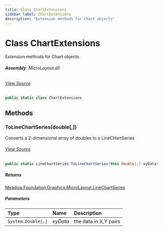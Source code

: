 ```yaml
---
title: Class ChartExtensions
sidebar_label: ChartExtensions
description: "Extension methods for Chart objects"
---
```

# Class ChartExtensions
Extension methods for Chart objects

###### **Assembly**: MicroLayout.dll
###### [View Source](https://github.com/WildernessLabs/Meadow.Foundation.git/blob/develop/Source/Meadow.Foundation.Libraries_and_Frameworks/Graphics.MicroLayout/Driver/Charts/ChartExtensions.cs#L8)
```csharp title="Declaration"
public static class ChartExtensions
```
## Methods
### ToLineChartSeries(double[,])
Converts a 2-dimensional array of doubles to a LineCHartSeries
###### [View Source](https://github.com/WildernessLabs/Meadow.Foundation.git/blob/develop/Source/Meadow.Foundation.Libraries_and_Frameworks/Graphics.MicroLayout/Driver/Charts/ChartExtensions.cs#L14)
```csharp title="Declaration"
public static LineChartSeries ToLineChartSeries(this double[,] xyData)
```

##### Returns

[Meadow.Foundation.Graphics.MicroLayout.LineChartSeries](../Meadow.Foundation.Graphics.MicroLayout/LineChartSeries)

##### Parameters

| Type | Name | Description |
|:--- |:--- |:--- |
| `System.Double[,]` | *xyData* | the data in X,Y pairs |

